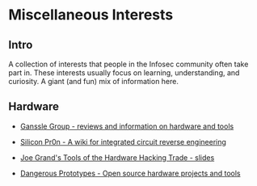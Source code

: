 # Miscellaneous Interests

## Intro
A collection of interests that people in the Infosec community often take part in. These interests usually focus on learning, understanding, and curiosity. A giant (and fun) mix of information here.

## Hardware

* [Ganssle Group - reviews and information on hardware and tools](http://www.ganssle.com/)

* [Silicon Pr0n - A wiki for integrated circuit reverse engineering](https://siliconpr0n.org/)

* [Joe Grand's Tools of the Hardware Hacking Trade - slides](http://www.grandideastudio.com/wp-content/uploads/tools_of_the_hardware_hacking_trade_slides.pdf)

* [Dangerous Prototypes - Open source hardware projects and tools](http://dangerousprototypes.com/blog/)
